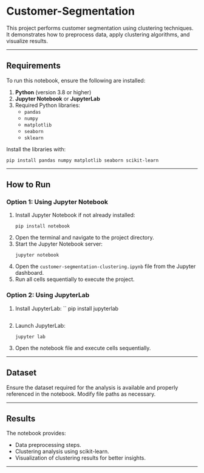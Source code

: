 # Customer-Segmentation
This project performs customer segmentation using clustering techniques. It demonstrates how to preprocess data, apply clustering algorithms, and visualize results.

---

## **Requirements**
To run this notebook, ensure the following are installed:

1. **Python** (version 3.8 or higher)
2. **Jupyter Notebook** or **JupyterLab**
3. Required Python libraries:
   - `pandas`
   - `numpy`
   - `matplotlib`
   - `seaborn`
   - `sklearn`

Install the libraries with:
```
pip install pandas numpy matplotlib seaborn scikit-learn
```

---

## **How to Run**

### **Option 1: Using Jupyter Notebook**
1. Install Jupyter Notebook if not already installed:
   ```
   pip install notebook
   ```
2. Open the terminal and navigate to the project directory.
3. Start the Jupyter Notebook server:
   ```
   jupyter notebook
   ```
4. Open the `customer-segmentation-clustering.ipynb` file from the Jupyter dashboard.
5. Run all cells sequentially to execute the project.

### **Option 2: Using JupyterLab**
1. Install JupyterLab:
   ``
   pip install jupyterlab
   ```
2. Launch JupyterLab:
   ```
   jupyter lab
   ```
3. Open the notebook file and execute cells sequentially.

---

## **Dataset**
Ensure the dataset required for the analysis is available and properly referenced in the notebook. Modify file paths as necessary.

---

## **Results**
The notebook provides:
- Data preprocessing steps.
- Clustering analysis using scikit-learn.
- Visualization of clustering results for better insights.

---
